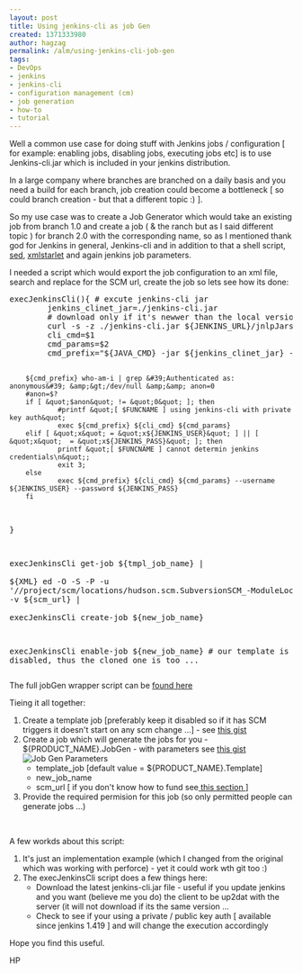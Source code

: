```yaml
---
layout: post
title: Using jenkins-cli as job Gen
created: 1371333980
author: hagzag
permalink: /alm/using-jenkins-cli-job-gen
tags:
- DevOps
- jenkins
- jenkins-cli
- configuration management (cm)
- job generation
- how-to
- tutorial
---
```

<p>Well a common use case for doing stuff with Jenkins jobs / configuration [ for example: enabling jobs, disabling jobs, executing jobs etc] is to use Jenkins-cli.jar which is included in your jenkins distribution.</p>
<p>In a large company where branches are branched on a daily basis and you need a build for each branch, job creation could become a bottleneck [ so could branch creation - but that a different topic :) ].</p>
<p>So my use case was to create a Job Generator which would take an existing job from branch 1.0 and create a job ( &amp; the ranch but as I said different topic ) for branch 2.0 with the corresponding name, so as I mentioned thank god for Jenkins in general, Jenkins-cli and in addition to that a shell script, <a href="http://www.gnu.org/software/sed/">sed</a>, <a href="http://xmlstar.sourceforge.net/">xmlstarlet</a> and again jenkins job parameters.</p>
<p>I needed a script which would export the job configuration to an xml file, search and replace for the SCM url, create the job so lets see how its done:</p>
<pre class="brush: ruby;" title="code">
execJenkinsCli(){ # excute jenkins-cli jar 
        jenkins_clinet_jar=./jenkins-cli.jar
        # download only if it&#39;s newwer than the local version [ curl -z ], the cli jar should be ofthe smae jenkins version ...
        curl -s -z ./jenkins-cli.jar ${JENKINS_URL}/jnlpJars/jenkins-cli.jar -o ${jenkins_clinet_jar} || { echo &quot;Echo  cannot obtain jenkins-cli.jar exiting&quot;; exit 2;}
        cli_cmd=$1
        cmd_params=$2
        cmd_prefix=&quot;${JAVA_CMD} -jar ${jenkins_clinet_jar} -s ${JENKINS_URL}&quot;

        ${cmd_prefix} who-am-i | grep &#39;Authenticated as: anonymous&#39; &amp;&gt;/dev/null &amp;&amp; anon=0
        #anon=$?
        if [ &quot;$anon&quot; != &quot;0&quot; ]; then
                #printf &quot;[ $FUNCNAME ] using jenkins-cli with private key auth&quot;
                exec ${cmd_prefix} ${cli_cmd} ${cmd_params}
        elif [ &quot;x&quot; = &quot;x${JENKINS_USER}&quot; ] || [ &quot;x&quot;  = &quot;x${JENKINS_PASS}&quot; ]; then
                printf &quot;[ $FUNCNAME ] cannot determin jenkins credentials\n&quot;;
                exit 3;
        else
                exec ${cmd_prefix} ${cli_cmd} ${cmd_params} --username ${JENKINS_USER} --password ${JENKINS_PASS}
        fi
}

execJenkinsCli get-job ${tmpl_job_name}  | \
  ${XML} ed -O -S -P -u &#39;//project/scm/locations/hudson.scm.SubversionSCM_-ModuleLocation/remote&#39; -v ${scm_url} | \
  execJenkinsCli create-job ${new_job_name}

  execJenkinsCli enable-job ${new_job_name} # our template is usually disabled, thus the cloned one is too ...
</pre>
<p>The full jobGen wrapper script can be <a href="https://gist.github.com/hagzag/9b0d9d74d1920e248959">found here</a></p>
<p>Tieing it all together:</p>
<ol>
	<li>
		Create a template job [preferably keep it disabled so if it has SCM triggers it doesn&#39;t start on any scm change ...] - see <a href="https://gist.github.com/hagzag/62b48fee2e28a9cf32c7">this gist</a></li>
	<li>
		Create a job which will generate the jobs for you - ${PRODUCT_NAME}.JobGen - with parameters see <a href="https://gist.github.com/hagzag/cfe6f2d47d37249aed91">this gist</a><br />
		<img alt="Job Gen Parameters" src="http://www.tikalk.com/files/upload/29/JobGen-params.png" />
		<ul>
			<li>
				template_job [default value = ${PRODUCT_NAME}.Template]</li>
			<li>
				new_job_name</li>
			<li>
				scm_url [ if you don&#39;t know how to fund see<a href="http://www.tikalk.com/alm/xmlstarlet-nifty-command-line-xml-toolkit"> this section </a>]</li>
		</ul>
	</li>
	<li>
		Provide the required permision for this job (so only permitted people can generate jobs ...)</li>
</ol>
<p>&nbsp;</p>
<p>A few workds about this script:</p>
<ol>
	<li>
		It&#39;s just an implementation example (which I changed from the original which was working with perforce) - yet it could work wth git too :)</li>
	<li>
		The execJenkinsCli script does a few things here:
		<ul>
			<li>
				Download the latest jenkins-cli.jar file - useful if you update jenkins and you want (believe me you do) the client to be up2dat with the server (it will not download if its the same version ...</li>
			<li>
				Check to see if your using a private / public key auth [ available since jenkins 1.419 ] and will change the execution accordingly</li>
		</ul>
	</li>
</ol>
<p>Hope you find this useful.</p>
<p>HP</p>
